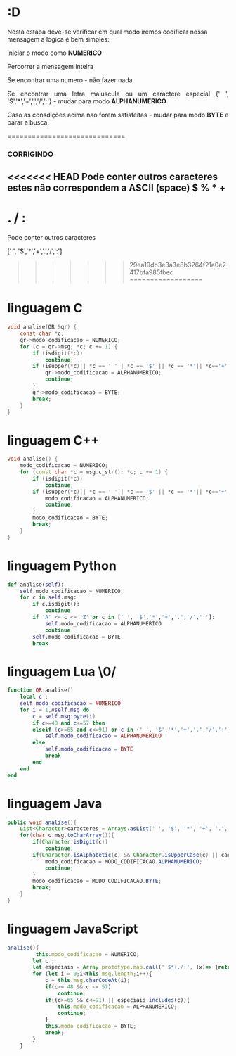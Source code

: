 # :D
Nesta estapa deve-se verificar em qual modo iremos codificar nossa mensagem
a logica é bem simples:
<p  align="justify" > iniciar o modo como <b>NUMERICO</b></p>
<p  align="justify">Percorrer a mensagem inteira</p>
<p  align="justify">Se encontrar uma numero - não fazer nada.</p>
<p  align="justify">Se encontrar uma letra maiuscula ou um caractere especial {' ', '$','*','+','.','/',':'} - mudar para modo <b>ALPHANUMERICO</b></p>
<p  align="justify">Caso as consdições acima nao forem satisfeitas - mudar para modo <b>BYTE</b> e parar a busca.</p>
=============================


### CORRIGINDO
<<<<<<< HEAD
Pode conter outros caracteres estes não correspondem a ASCII
   (space)
$ 
% 
* 
+ 
- 
. 
/ 
: 
=======
Pode conter outros caracteres 

[' ', '$','*','+','.','/',':']
>>>>>>> 29ea19db3e3a3e8b3264f21a0e2417bfa985fbec
==================



# linguagem C
```C
void analise(QR &qr) {
	const char *c;
    qr->modo_codificacao = NUMERICO;
    for (c = qr->msg; *c; c += 1) {
        if (isdigit(*c))
            continue;
        if (isupper(*c)|| *c == ' '|| *c == '$' || *c == '*'|| *c=='+'||*c == '.' ||*c=='/'||*c==':') {
            qr->modo_codificacao = ALPHANUMERICO;
            continue;
        }
        qr->modo_codificacao = BYTE;
        break;
    }
}
```
# linguagem C++ 
```Cpp
void analise() {
	modo_codificacao = NUMERICO;
    for (const char *c = msg.c_str(); *c; c += 1) {
        if (isdigit(*c))
        	continue;
        if (isupper(*c)|| *c == ' '|| *c == '$' || *c == '*'|| *c=='+'||*c == '.' ||*c=='/'||*c==':') {
        	modo_codificacao = ALPHANUMERICO;
            continue;
        }
        modo_codificacao = BYTE;
        break;
	}
}
```
# linguagem Python
```Python
def analise(self):
    self.modo_codificacao = NUMERICO
    for c in self.msg:
        if c.isdigit():
            continue
        if 'A' <= c <= 'Z' or c in [' ', '$','*','+','.','/',':']:
            self.modo_codificacao = ALPHANUMERICO
            continue
        self.modo_codificacao = BYTE
        break

```
# linguagem Lua \0/
```lua
function QR:analise()
    local c ;
    self.modo_codificacao = NUMERICO
    for i = 1,#self.msg do
        c = self.msg:byte(i)
        if c>=48 and c<=57 then
        elseif (c>=65 and c<=91) or c in {' ', '$','*','+','.','/',':'}  then
            self.modo_codificacao = ALPHANUMERICO
        else
            self.modo_codificacao = BYTE
            break
        end
    end
end

```
# linguagem Java
```Java
public void analise(){
    List<Character>caracteres = Arrays.asList(' ', '$', '*', '+', '.', '/', ':');
    for(char c:msg.toCharArray()){
        if(Character.isDigit(c))
            continue;
        if(Character.isAlphabetic(c) && Character.isUpperCase(c) || caracteres.contains(c)){
            modo_codificacao = MODO_CODIFICACAO.ALPHANUMERICO;
            continue;
        }
        modo_codificacao = MODO_CODIFICACAO.BYTE;
        break;
    }
}
```
# linguagem JavaScript
```javaScript
analise(){
         this.modo_codificacao = NUMERICO;
        let c ;
        let especiais = Array.prototype.map.call(' $*+./:', (x)=> {return x.charCodeAt(0);});
        for (let i = 0;i<this.msg.length;i++){
            c = this.msg.charCodeAt(i);
            if(c>= 48 && c <= 57)
                continue;
            if((c>=65 && c<=91) || especiais.includes(c)){
                this.modo_codificacao = ALPHANUMERICO;
                continue;
            }
            this.modo_codificacao = BYTE;
            break;
        }
    }
```
